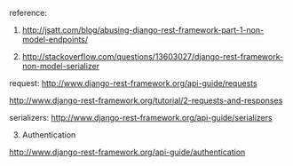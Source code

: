 reference: 

1. http://jsatt.com/blog/abusing-django-rest-framework-part-1-non-model-endpoints/



2. http://stackoverflow.com/questions/13603027/django-rest-framework-non-model-serializer 


request:  http://www.django-rest-framework.org/api-guide/requests

http://www.django-rest-framework.org/tutorial/2-requests-and-responses


serializers: http://www.django-rest-framework.org/api-guide/serializers



3. Authentication


http://www.django-rest-framework.org/api-guide/authentication